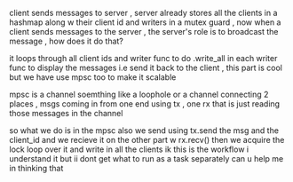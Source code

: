client sends messages to server , server already
stores all the clients in a hashmap along w their
client id and writers in a mutex guard , now when
 a client sends messages to the server , the server's 
role is to broadcast the message , how does it do that?

it loops through all client ids and writer func to do
.write_all in each writer func to display the messages i.e
send it back to the client , this part is cool but we have
use mpsc too to make it scalable

mpsc is a channel soemthing like a loophole or a channel
connecting 2 places , msgs coming in from one end using
tx , one rx that is just reading those messages in the 
channel

so what we do is in the mpsc also we send using tx.send 
the msg and the client_id and we recieve it on the other
part w rx.recv() then we acquire the lock loop over it and
write in all the clients ik this is the workflow i
understand it but ii dont get what to run as a task separately
can u help me in thinking that
